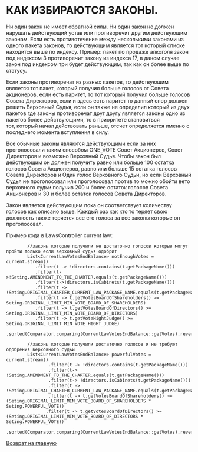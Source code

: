 # КАК ИЗБИРАЮТСЯ ЗАКОНЫ. 
Ни один закон не имеет обратной силы. Ни один закон не должен нарушать действующий устав или противоречит 
другим действующим законам. Если есть противотечение между несколькими законами из одного пакета законов, 
то действующим является тот который списке находится выше по индексу. Пример: пакет по продаже алкоголя 
закон под индексом 3 противоречит закону из индекса 17, в даном случае закон под индексом три будет действующим, 
так как он более выше по статусу. 

Если законы противоречат из разных пакетов, то действующим является тот пакет, который получил больше голосов 
от Совета акционеров, если есть паритет, то тот который получил больше голосов Совета Директоров, если и здесь 
есть паритет то данный спор должен решить Верховный Судья, если он также не определил который из двух пакетов 
где законы противоречат друг другу является законы одно из пакетов более действующими, то в приоритете становиться  
тот, который начал действовать раньше, отсчет определяется именно с последнего момента вступления в силу. 

Все обычные законы являются действующими если за них проголосовали таким способом ONE_VOTE Совет Акционеров, Совет Директоров и возможно 
Верховный Судья. Чтобы закон был действующим он должен получить равно или больше 100 остатка голосов Совета Акционеров, 
равно или больше 15 остатка голосов Совета Директоров и Один голос Верховного Судьи, но если Верховный Судья не проголосовал или проголосовал против 
то можно обойти вето верховного судьи получив 200 и более остаток голосов Совета Акционеров и 30 и более остаток голосов Совета Директоров. 

Закон является действующим пока он соответствует количеству голосов как описано выше. Каждый раз как кто то теряет свою должность 
также теряется все его голоса за все законы которые он проголосовал.

Пример кода в LawsController current law:
````
        //законы которые получили не достаточно голосов которые могут пройти только если верховный судья одобрит
        List<CurrentLawVotesEndBalance> notEnoughVotes = current.stream() 
           .filter(t -> !directors.contains(t.getPackageName()))
           .filter(t->!Seting.AMENDMENT_TO_THE_CHARTER.equals(t.getPackageName()))
           .filter(t->!directors.isCabinets(t.getPackageName()))
           .filter(t -> !Seting.ORIGINAL_CHARTER_CURRENT_LAW_PACKAGE_NAME.equals(t.getPackageName()))
           .filter(t -> t.getVotesBoardOfShareholders() >= Seting.ORIGINAL_LIMIT_MIN_VOTE_BOARD_OF_SHAREHOLDERS)
           .filter(t -> t.getVotesBoardOfDirectors() >= Seting.ORIGINAL_LIMIT_MIN_VOTE_BOARD_OF_DIRECTORS)
           .filter(t -> t.getVoteHightJudge() >= Seting.ORIGINAL_LIMIT_MIN_VOTE_HIGHT_JUDGE)
           .sorted(Comparator.comparing(CurrentLawVotesEndBalance::getVotes).reversed()).collect(Collectors.toList());

        //законы которые получили достаточно голосов и не требуют одобрения верховного судьи
        List<CurrentLawVotesEndBalance> powerfulVotes = current.stream()
                .filter(t -> !directors.contains(t.getPackageName()))
                .filter(t-> !Seting.AMENDMENT_TO_THE_CHARTER.equals(t.getPackageName()))
                .filter(t-> !directors.isCabinets(t.getPackageName()))
                .filter(t -> !Seting.ORIGINAL_CHARTER_CURRENT_LAW_PACKAGE_NAME.equals(t.getPackageName()))
                .filter(t -> t.getVotesBoardOfShareholders() >= (Seting.ORIGINAL_LIMIT_MIN_VOTE_BOARD_OF_SHAREHOLDERS * Seting.POWERFUL_VOTE))
               .filter(t -> t.getVotesBoardOfDirectors() >= (Seting.ORIGINAL_LIMIT_MIN_VOTE_BOARD_OF_DIRECTORS * Seting.POWERFUL_VOTE))
               .sorted(Comparator.comparing(CurrentLawVotesEndBalance::getVotes).reversed()).collect(Collectors.toList()); 

````

[Возврат на главную](HOW_LAWS_ARE_CHOSEN.md)